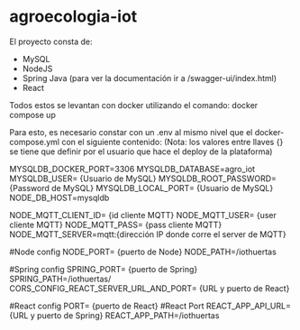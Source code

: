 # agroecologia-iot

El proyecto consta de:
- MySQL
- NodeJS
- Spring Java (para ver la documentación ir a /swagger-ui/index.html)
- React

Todos estos se levantan con docker utilizando el comando:
docker compose up

Para esto, es necesario constar con un .env al mismo nivel que el docker-compose.yml con el siguiente contenido:
(Nota: los valores entre llaves {} se tiene que definir por el usuario que hace el deploy de la plataforma)

MYSQLDB_DOCKER_PORT=3306
MYSQLDB_DATABASE=agro_iot
MYSQLDB_USER= {Usuario de MySQL}
MYSQLDB_ROOT_PASSWORD= {Password de MySQL}
MYSQLDB_LOCAL_PORT= {Usuario de MySQL}
NODE_DB_HOST=mysqldb

NODE_MQTT_CLIENT_ID= {id cliente MQTT}
NODE_MQTT_USER= {user cliente MQTT}
NODE_MQTT_PASS= {pass cliente MQTT}
NODE_MQTT_SERVER=mqtt:{dirección IP donde corre el server de MQTT}

#Node config
NODE_PORT= {puerto de Node}
NODE_PATH=/iothuertas

#Spring config
SPRING_PORT= {puerto de Spring}
SPRING_PATH=/iothuertas/
CORS_CONFIG_REACT_SERVER_URL_AND_PORT= {URL y puerto de React}

#React config
PORT= {puerto de React} #React Port
REACT_APP_API_URL= {URL y puerto de Spring}
REACT_APP_PATH=/iothuertas
